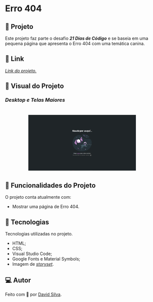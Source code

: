 # **Erro 404**

## :paw_prints: **Projeto**
Este projeto faz parte o desafio ***21 Dias de Código*** e se baseia em uma pequena página que apresenta o Erro 404 com uma temática canina.
## :link: **Link**
*[Link do projeto.](https://davsilvam.github.io/21diasdecodigo/05/)*

## :art: **Visual do Projeto**
### *Desktop e Telas Maiores*

<h1 align="center">
    <img src="img/screenshot.png" style="width: 70%;">
</h1>

## :rocket: **Funcionalidades do Projeto**
O projeto conta atualmente com:
* Mostrar uma página de Erro 404.

## :wrench: **Tecnologias**
Tecnologias utilizadas no projeto.
* HTML;
* CSS;
* Visual Studio Code;
* Google Fonts e Material Symbols;
* Imagem de *[storyset](https://storyset.com/illustration/404-error-lost-in-space/amico)*.

## :computer: **Autor**
Feito com :purple_heart: por [David Silva](https://www.linkedin.com/in/davsilvam/).
